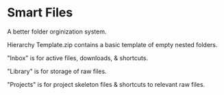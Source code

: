 # Smart Files

A better folder orginization system.

Hierarchy Template.zip contains a basic template of empty nested folders.

"Inbox" is for active files, downloads, & shortcuts.

"Library" is for storage of raw files.

"Projects" is for project skeleton files & shortcuts to relevant raw files.
